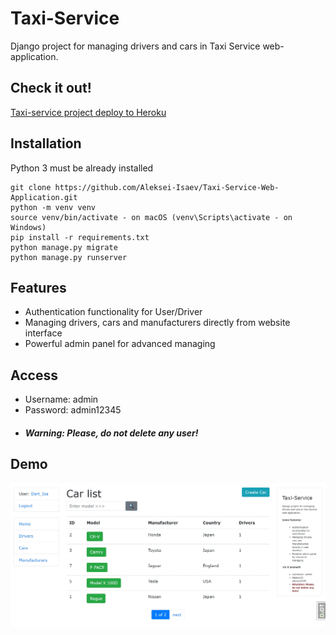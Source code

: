 # Taxi-Service

Django project for managing drivers and cars in Taxi Service web-application.

## Check it out!

[Taxi-service project deploy to Heroku](https://web-app-taxi-service.herokuapp.com/)

## Installation

Python 3 must be already installed

```shell
git clone https://github.com/Aleksei-Isaev/Taxi-Service-Web-Application.git
python -m venv venv
source venv/bin/activate - on macOS (venv\Scripts\activate - on Windows)
pip install -r requirements.txt
python manage.py migrate
python manage.py runserver
```

## Features

* Authentication functionality for User/Driver
* Managing drivers, cars and manufacturers directly from website interface
* Powerful admin panel for advanced managing

## Access

* Username: admin
* Password: admin12345
* ##### Warning: Please, do not delete any user!

## Demo

![Website Interface](demo.png)
